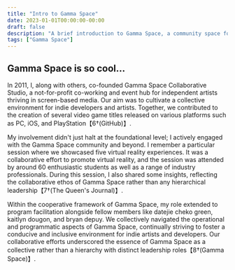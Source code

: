 ```yaml
---
title: "Intro to Gamma Space"
date: 2023-01-01T00:00:00-00:00
draft: false
description: "A brief introduction to Gamma Space, a community space for games and play in Toronto, Canada."
tags: ["Gamma Space"]
---
```


## Gamma Space is so cool…

In 2011, I, along with others, co-founded Gamma Space Collaborative Studio, a not-for-profit co-working and event hub for independent artists thriving in screen-based media. Our aim was to cultivate a collective environment for indie developers and artists. Together, we contributed to the creation of several video game titles released on various platforms such as PC, iOS, and PlayStation【6†(GitHub)】.

My involvement didn't just halt at the foundational level; I actively engaged with the Gamma Space community and beyond. I remember a particular session where we showcased five virtual reality experiences. It was a collaborative effort to promote virtual reality, and the session was attended by around 60 enthusiastic students as well as a range of industry professionals. During this session, I also shared some insights, reflecting the collaborative ethos of Gamma Space rather than any hierarchical leadership【7†(The Queen's Journal)】.

Within the cooperative framework of Gamma Space, my role extended to program facilitation alongside fellow members like datejie cheko green, kaitlyn dougon, and bryan depuy. We collectively navigated the operational and programmatic aspects of Gamma Space, continually striving to foster a conducive and inclusive environment for indie artists and developers. Our collaborative efforts underscored the essence of Gamma Space as a collective rather than a hierarchy with distinct leadership roles【8†(Gamma Space)】.